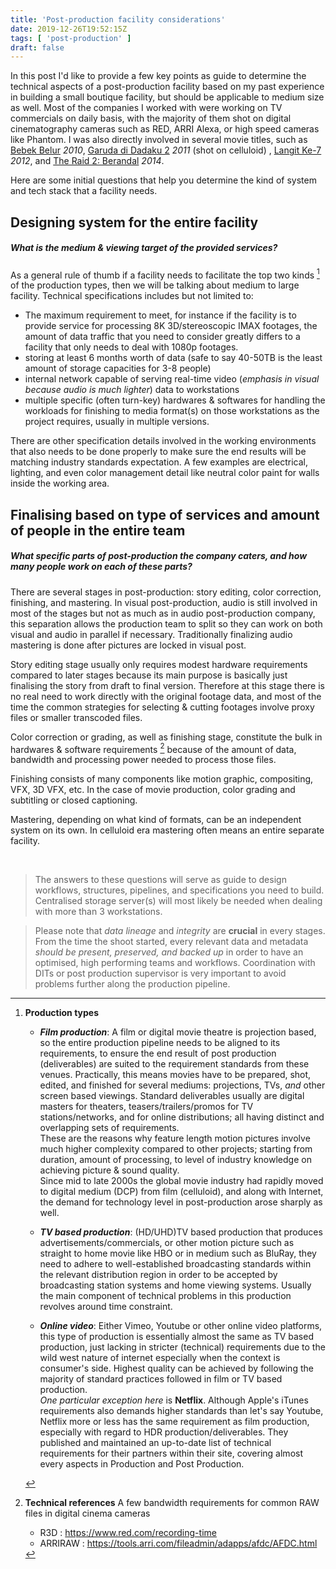```yaml
---
title: 'Post-production facility considerations'
date: 2019-12-26T19:52:15Z
tags: [ 'post-production' ]
draft: false
---
```


In this post I'd like to provide a few key points as guide to determine the technical aspects of a post-production facility based on my past experience in building a small boutique facility, but should be applicable to medium size as well. Most of the companies I worked with were working on TV commercials on daily basis, with the majority of them shot on digital cinematography cameras such as RED, ARRI Alexa, or high speed cameras like Phantom. I was also directly involved in several movie titles, such as [Bebek Belur](https://www.imdb.com/title/tt1631681/) _2010_, [Garuda di Dadaku 2](https://www.imdb.com/title/tt1987569/) _2011_ (shot on celluloid) , [Langit Ke-7](https://www.imdb.com/title/tt7601390/) _2012_, and [The Raid 2: Berandal](https://www.imdb.com/title/tt2265171/) _2014_.      

Here are some initial questions that help you determine the kind of system and tech stack that a facility needs.

## Designing system for the entire facility
##### _What is the medium & viewing target of the provided services?_

As a general rule of thumb if a facility needs to facilitate the top two kinds [^note] of the production types, then we will be talking about medium to large facility. Technical specifications includes but not limited to:
- The maximum requirement to meet, for instance if the facility is to provide service for processing 8K 3D/stereoscopic IMAX footages, the amount of data traffic that you need to consider greatly differs to a facility that only needs to deal with 1080p footages.
- storing at least 6 months worth of data (safe to say 40-50TB is the least amount of storage capacities for 3-8 people)
- internal network capable of serving real-time video (_emphasis in visual because audio is much lighter_) data to workstations
- multiple specific (often turn-key) hardwares & softwares for handling the workloads for finishing to media format(s) on those workstations as the project requires, usually in multiple versions.

There are other specification details involved in the working environments that also needs to be done properly to make sure the end results will be matching industry standards expectation.
A few examples are electrical, lighting, and even color management detail like neutral color paint for walls inside the working area.


## Finalising based on type of services and amount of people in the entire team
##### _What specific parts of post-production the company caters, and how many people work on each of these parts?_

There are several stages in post-production: story editing, color correction, finishing, and mastering. In visual post-production, audio is still involved in most of the stages but not as much as in audio post-production company, this separation allows the production team to split so they can work on both visual and audio in parallel if necessary. Traditionally finalizing audio mastering is done after pictures are locked in visual post.    

Story editing stage usually only requires modest hardware requirements compared to later stages because its main purpose is basically just finalising the story from draft to final version. Therefore at this stage there is no real need to work directly with the original footage data, and most of the time the common strategies for selecting & cutting footages involve proxy files or smaller transcoded files.    

Color correction or grading, as well as finishing stage, constitute the bulk in hardwares & software requirements [^bandwidth] because of the amount of data, bandwidth and processing power needed to process those files.    

Finishing consists of many components like motion graphic, compositing, VFX, 3D VFX, etc. In the case of movie production, color grading and subtitling or closed captioning.        

Mastering, depending on what kind of formats, can be an independent system on its own. In celluloid era mastering often means an entire separate facility.

&nbsp;

> The answers to these questions will serve as guide to design workflows, structures, pipelines, and specifications you need to build. Centralised storage server(s) will most likely be needed when dealing with more than 3 workstations.

> Please note that _data lineage_ and _integrity_ are **crucial** in every stages. From the time the shoot started, every relevant data and metadata _should be present, preserved, and backed up_ in order to have an optimised, high performing teams and workflows. Coordination with DITs or post production supervisor is very important to avoid problems further along the production pipeline.    



[^note]: **Production types**

    - **_Film production_**: A film or digital movie theatre is projection based, so the entire production pipeline needs to be aligned to its requirements, to ensure the end result of post production (deliverables) are suited to the requirement standards from these venues. Practically, this means movies have to be prepared, shot, edited, and finished for several mediums: projections, TVs, _and_ other screen based viewings. Standard deliverables usually are digital masters for theaters, teasers/trailers/promos for TV stations/networks, and for online distributions; all having distinct and overlapping sets of requirements.    
    These are the reasons why feature length motion pictures involve much higher complexity compared to other projects; starting from duration, amount of processing, to level of industry knowledge on achieving picture & sound quality.    
    Since mid to late 2000s the global movie industry had rapidly moved to digital medium (DCP) from film (celluloid), and along with Internet, the demand for technology level in post-production arose sharply as well.

    - **_TV based production_**: (HD/UHD)TV based production that produces advertisements/commercials, or other motion picture such as straight to home movie like HBO or in medium such as BluRay, they need to adhere to well-established broadcasting standards within the relevant distribution region in order to be accepted by broadcasting station systems and home viewing systems. Usually the main component of technical problems in this production revolves around time constraint.

    - **_Online video_**: Either Vimeo, Youtube or other online video platforms, this type of production is essentially almost the same as TV based production, just lacking in stricter (technical) requirements due to the wild west nature of internet especially when the context is consumer's side. Highest quality can be achieved by following the majority of standard practices followed in film or TV based production.    
    _One particular exception here_ is **Netflix**. Although Apple's iTunes requirements also demands higher standards than let's say Youtube, Netflix more or less has the same requirement as film production, especially with regard to HDR production/deliverables. They published and maintained an up-to-date list of technical requirements for their partners within their site, covering almost every aspects in Production and Post Production.


[^bandwidth]: **Technical references**
    A few bandwidth requirements for common RAW files in digital cinema cameras
    * R3D : https://www.red.com/recording-time
    * ARRIRAW : https://tools.arri.com/fileadmin/adapps/afdc/AFDC.html
